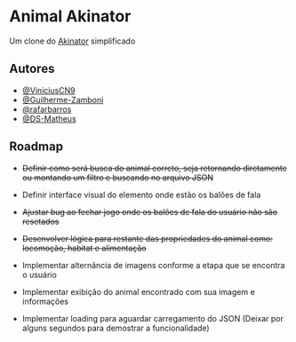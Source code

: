 
# Animal Akinator

Um clone do [Akinator](https://pt.akinator.com) simplificado
## Autores

- [@ViniciusCN9](https://github.com/ViniciusCN9)
- [@Guilherme-Zamboni](https://github.com/Guilherme-Zamboni)
- [@rafarbarros](https://github.com/rafarbarros)
- [@DS-Matheus](https://github.com/DS-Matheus)


## Roadmap

- ~~Definir como será busca do animal correto, seja retornando diretamente ou montando um filtro e buscando no arquivo JSON~~

- Definir interface visual do elemento onde estão os balões de fala

- ~~Ajustar bug ao fechar jogo onde os balões de fala do usuário não são resetados~~

- ~~Desenvolver lógica para restante das propriedades do animal como: locomoção, habitat e alimentação~~

- Implementar alternância de imagens conforme a etapa que se encontra o usuário

- Implementar exibição do animal encontrado com sua imagem e informações

- Implementar loading para aguardar carregamento do JSON (Deixar por alguns segundos para demostrar a funcionalidade)

